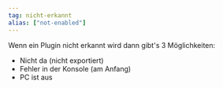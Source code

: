```yaml
---
tag: nicht-erkannt
alias: ["not-enabled"]
---
```


Wenn ein Plugin nicht erkannt wird dann gibt's 3 Möglichkeiten:
- Nicht da (nicht exportiert)
- Fehler in der Konsole (am Anfang)
- PC ist aus
